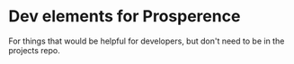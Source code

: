 # Dev elements for Prosperence

For things that would be helpful for developers, but don't need to be in the projects repo.
